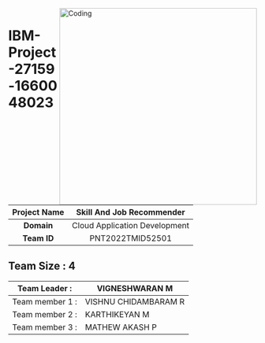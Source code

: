 <img align="right" alt="Coding" width="400" src="https://assignment-3.s3.jp-tok.cloud-object-storage.appdomain.cloud/98721-how-it-works.gif">

# IBM-Project-27159-1660048023

|      **Project Name**     | Skill And Job Recommender |
|:---------------------:|:------------------------------:|
|         **Domain**        |  Cloud Application Development |
|        **Team ID**        |  PNT2022TMID52501 |




## __Team Size : 4__


|Team Leader :| VIGNESHWARAN M|
| ------------|---------------|              
|Team member 1 :| VISHNU CHIDAMBARAM R|
|Team member 2 :| KARTHIKEYAN M|
|Team member 3 :| MATHEW AKASH P|
